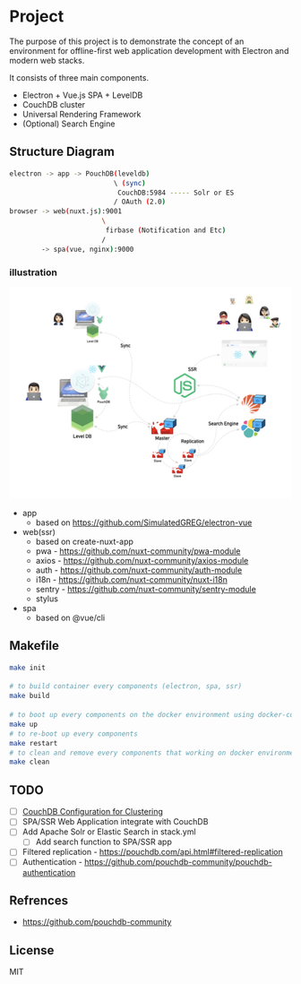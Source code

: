 # Project

The purpose of this project is to demonstrate the concept of an environment for offline-first web application development with Electron and modern web stacks.

It consists of three main components.

* Electron + Vue.js SPA + LevelDB
* CouchDB cluster
* Universal Rendering Framework
* (Optional) Search Engine

## Structure Diagram

```bash
electron -> app -> PouchDB(leveldb)
                          \ (sync)
                           CouchDB:5984 ----- Solr or ES
                          / OAuth (2.0)
browser -> web(nuxt.js):9001
                       \
                        firbase (Notification and Etc)
                       /
        -> spa(vue, nginx):9000
```

### illustration

![](./media/offline-first-web-application-architecture.002.jpeg)

* app
  * based on https://github.com/SimulatedGREG/electron-vue
* web(ssr)
  * based on create-nuxt-app
  * pwa - https://github.com/nuxt-community/pwa-module
  * axios - https://github.com/nuxt-community/axios-module
  * auth - https://github.com/nuxt-community/auth-module
  * i18n - https://github.com/nuxt-community/nuxt-i18n
  * sentry - https://github.com/nuxt-community/sentry-module
  * stylus
* spa
  * based on @vue/cli

## Makefile

```bash
make init

# to build container every components (electron, spa, ssr)
make build

# to boot up every components on the docker environment using docker-compose
make up
# to re-boot up every components
make restart
# to clean and remove every components that working on docker environment
make clean
```

## TODO

* [ ] [CouchDB Configuration for Clustering](http://docs.couchdb.org/en/stable/config/cluster.html)
* [ ] SPA/SSR Web Application integrate with CouchDB
* [ ] Add Apache Solr or Elastic Search in stack.yml
  * [ ] Add search function to SPA/SSR app
* [ ] Filtered replication - https://pouchdb.com/api.html#filtered-replication
* [ ] Authentication - https://github.com/pouchdb-community/pouchdb-authentication

## Refrences

* https://github.com/pouchdb-community

## License

MIT